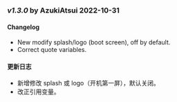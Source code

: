 ### _v1.3.0_  by   AzukiAtsui   2022-10-31
#### Changelog
- New modify splash/logo (boot screen), off by default.
- Correct quote variables.

#### 更新日志
- 新增修改 splash 或 logo（开机第一屏），默认关闭。
- 改正引用变量。
